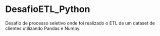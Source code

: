 # DesafioETL_Python
Desafio de processo seletivo onde foi realizado o ETL de um dataset de clientes utilizando Pandas e Numpy.
